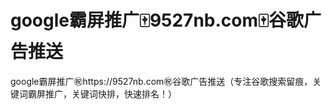 # google霸屏推广🀄️9527nb.com🀄️谷歌广告推送

google霸屏推广㊗️https://9527nb.com㊗️谷歌广告推送（专注谷歌搜索留痕，关键词霸屏推广，关键词快排，快速排名！）